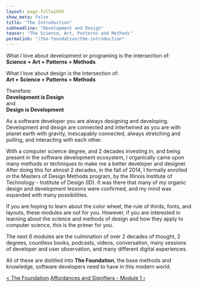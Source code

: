 ```yaml
---
layout: page-fullwidth
show_meta: false
title: "The Introduction"
subheadline: "Development and Design"
teaser: "The Science, Art, Patterns and Methods"
permalink: "/the-foundation/the-introduction"
---
```

What I love about development or programing is the intersection of:  
<b>Science + Art + Patterns + Methods</b>

What I love about design is the intersection of:  
<b>Art + Science + Patterns + Methods</b>

Therefore:  
<b>Development is Design</b>   
and  
<b>Design is Development</b>

As a software developer you are always designing and developing.  Development and design are connected and intertwined as you are with planet earth with gravity, inescapably connected, always stretching and pulling, and interacting with each other.     

With a computer science degree, and 2 decades investing in, and being present in the software development ecosystem, I organically came upon many methods or techniques to make me a better developer and designer.  After doing this for almost 2 decades, in the fall of 2014, I formally enrolled in the Masters of Design Methods program, by the Illinois Institute of Technology - Institute of Design (ID).  It was there that many of my organic design and development lessons were confirmed, and my mind was expanded with many possibilities.  

If you are hoping to learn about the color wheel, the rule of thirds, fonts, and layouts, these modules are not for you.  However, if you are interested in learning about the science and methods of design and how they apply to computer science, this is the primer for you.

The next 6 modules are the culmination of over 2 decades of thought, 2 degrees, countless books, podcasts, videos, conversation, many sessions of developer and user observation, and many different digital experiences.  

All of these are distilled into <b>The Foundation</b>, the base methods and knowledge, software developers need to have in this modern world.

<a class="radius button small" href="{{ site.url }}{{ site.baseurl }}/the-foundation/">< The Foundation</a>
<a class="radius button small right" href="{{ site.url }}{{ site.baseurl }}/the-foundation/module01">Affordances and Signifiers - Module 1 ›</a>

